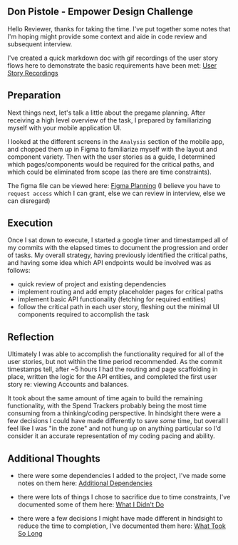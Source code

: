## Don Pistole - Empower Design Challenge

Hello Reviewer, thanks for taking the time. I've put together some notes that I'm hoping might provide some context and aide in code review and subsequent interview.

I've created a quick markdown doc with gif recordings of the user story flows here to demonstrate the basic requirements have been met: [User Story Recordings](./README/USER_STORY_RECORDINGS.MD)

## Preparation

Next things next, let's talk a little about the pregame planning. After receiving a high level overview of the task, I prepared by familiarizing myself with your mobile application UI.

I looked at the different screens in the `Analysis` section of the mobile app, and chopped them up in Figma to familiarize myself with the layout and component variety. Then with the user stories as a guide, I determined which pages/components would be required for the critical paths, and which could be eliminated from scope (as there are time constraints).

The figma file can be viewed here: [Figma Planning](https://www.figma.com/design/DUjDFdhrA7MNhKFuVDofaQ/empower-takehome?node-id=0-1&t=tf6kUQzHRYjeBQsn-1) (I believe you have to `request access` which I can grant, else we can review in interview, else we can disregard)

## Execution

Once I sat down to execute, I started a google timer and timestamped all of my commits with the elapsed times to document the progression and order of tasks. My overall strategy, having previously identified the critical paths, and having some idea which API endpoints would be involved was as follows:

- quick review of project and existing dependencies
- implement routing and add empty placeholder pages for critical paths
- implement basic API functionality (fetching for required entities)
- follow the critical path in each user story, fleshing out the minimal UI components required to accomplish the task

## Reflection

Ultimately I was able to accomplish the functionality required for all of the user stories, but not within the time period recommended. As the commit timestamps tell, after ~5 hours I had the routing and page scaffolding in place, written the logic for the API entities, and completed the first user story re: viewing Accounts and balances.

It took about the same amount of time again to build the remaining functionality, with the Spend Trackers probably being the most time consuming from a thinking/coding perspective. In hindsight there were a few decisions I could have made differently to save _some_ time, but overall I feel like I was "in the zone" and not hung up on anything particular so I'd consider it an accurate representation of my coding pacing and ability.

## Additional Thoughts

- there were some dependencies I added to the project, I've made some notes on them here: [Additional Dependencies](./README/ADDITIONAL_DEPENDENCIES.MD)

- there were lots of things I chose to sacrifice due to time constraints, I've documented some of them here: [What I Didn't Do](./README/WHAT_I_DIDNT_DO.MD)

- there were a few decisions I might have made different in hindsight to reduce the time to completion, I've documented them here: [What Took So Long](./README/WHAT_TOOK_SO_LONG.MD)
